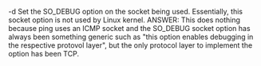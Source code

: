 -d     Set the SO\_DEBUG option on the socket being used.   Essentially,  this socket option is not used by Linux kernel.
ANSWER: This does nothing because ping uses an ICMP socket and the SO\_DEBUG socket option has always been something generic such as "this option enables debugging in the respective protovol layer", but the only protocol layer to implement the option has been TCP.
